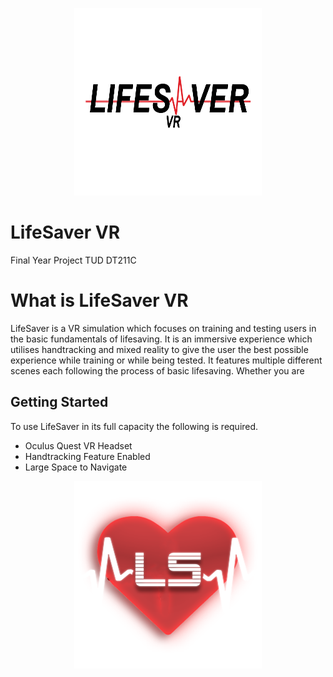 <p align="center">
<img src="images/Menu Logo.png" width="300" height="300">
</p>

# LifeSaver VR
Final Year Project TUD DT211C

# What is LifeSaver VR

LifeSaver is a VR simulation which focuses on training and testing users in the basic fundamentals of lifesaving. It is an immersive experience which utilises handtracking and mixed reality to give the user the best possible experience while training or while being tested. It features multiple different scenes each following the process of basic lifesaving. Whether you are 

## Getting Started

To use LifeSaver in its full capacity the following is required.
* Oculus Quest VR Headset
* Handtracking Feature Enabled
* Large Space to Navigate

<p align="center">
<img src="images/heartbeatlogonobg.png" width="300" height="300">
</p>
